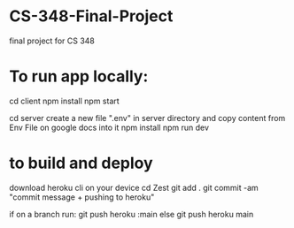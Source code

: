 # CS-348-Final-Project
final project for CS 348

# To run app locally: 

cd client
npm install
npm start

cd server
create a new file ".env" in server directory and copy content from Env File on google docs into it
npm install
npm run dev

# to build and deploy

download heroku cli on your device
cd Zest
git add .
git commit -am "commit message + pushing to heroku"

if on a branch run: 
git push heroku <branchname>:main 
else 
git push heroku main
